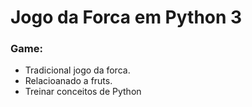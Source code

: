 # Jogo da Forca em Python 3 



### Game:

* Tradicional jogo da forca.
* Relacioanado a fruts.
* Treinar conceitos de Python

